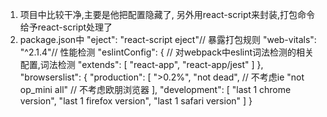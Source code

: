 1. 项目中比较干净,主要是他把配置隐藏了, 另外用react-script来封装,打包命令给予react-script处理了
2. package.json中
 "eject": "react-script eject"// 暴露打包规则
 "web-vitals": "^2.1.4"// 性能检测
 "eslintConfig": { //  对webpack中eslint词法检测的相关配置,词法检测
    "extends": [
      "react-app",
      "react-app/jest"
    ]
  },
  "browserslist": {
    "production": [
      ">0.2%",
      "not dead", // 不考虑ie
      "not op_mini all" // 不考虑欧朋浏览器
    ],
    "development": [
      "last 1 chrome version",
      "last 1 firefox version",
      "last 1 safari version"
    ]
  }